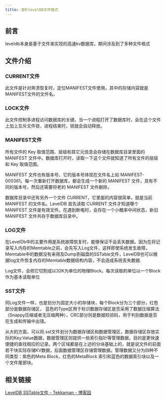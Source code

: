 ```yaml
---
title: 浅析levelDB文件格式
---
```


## 前言

leveldb本身是基于文件来实现的高速kv数据库，期间涉及到了多种文件格式

## 文件介绍

### CURRENT文件

此文件是针对奔溃恢复时，定位MANIFEST文件使用，其中的存储内容就是MANIFEST文件的文件名。

### LOCK文件

此文件控制多进程访问数据库的关键。当一个进程打开了数据库时，会在这个文件上加上互斥文件锁，进程结束时，锁就会自动释放。

### MANIFEST文件

所有文件的 Key 取值范围、层级和其它元信息会存储在数据库目录里面的 MANIFEST 文件中。数据库打开时，读取一下这个文件就知道了所有文件的层级和 Key 取值范围。

MANIFEST 文件也有版本号，它的版本号体现在文件名上如 MANIFEST-000361。每一次重新打开数据库，都会生成一个新的 MANIFEST 文件，具有不同的版本号，然后还需要将老的 MANIFEST 文件删除。

数据库目录中还有另外一个文件 CURRENT，它里面的内容很简单，就是当前 MANIFEST 的文件名。LevelDB 首先读取 CURRENT 文件才知道哪个 MANIFEST 文件是有效文件。在遇到断电时，会存在一个小概率中间状态，新旧 MANIFEST 文件共存于数据库目录中。

### LOG文件

在LevelDb中的主要作用是系统故障恢复时，能够保证不会丢失数据。因为在将记录写入内存的Memtable之前，会先写入Log文件，这样即使系统发生故障，Memtable中的数据没有来得及Dump到磁盘的SSTable文件，LevelDB也可以根据log文件恢复内存的Memtable数据结构内容，不会造成系统丢失数据.

Log文件，会把它切割成以32K为单位的物理Block，每次读取的单位以一个Block作为基本读取单位

### SST文件

同Log文件一样，也是划分为固定大小的存储块，每个Block分为三个部分，红色部分是数据存储区， 蓝色的Type区用于标识数据存储区是否采用了数据压缩算法（Snappy压缩或者无压缩两种），CRC部分则是数据校验码，用于判别数据是否在生成和传输中出错。

从大的方面，可以将.sst文件划分为数据存储区和数据管理区，数据存储区存放实际的Key:Value数据，数据管理区则提供一些索引指针等管理数据，目的是更快速便捷的查找相应的记录。两个区域都是在上述的分块基础上的，就是说文件的前面若干块实际存储KV数据，后面数据管理区存储管理数据。管理数据又分为四种不同类型：紫色的Meta Block，红色的MetaBlock 索引和蓝色的数据索引块以及一个文件尾部块。

## 相关链接

[LevelDB SSTable文件 - Tekkaman - 博客园](https://www.cnblogs.com/tekkaman/p/4877100.html)